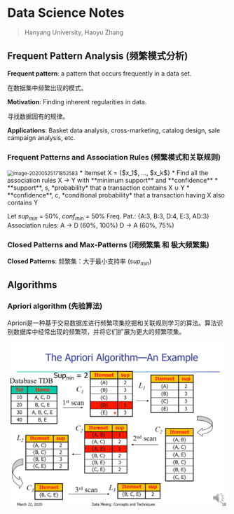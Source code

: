 # Data Science Notes

> Hanyang University, Haoyu Zhang

## Frequent Pattern Analysis  (频繁模式分析)

**Frequent pattern**: a pattern that occurs frequently in a data set.

在数据集中频繁出现的模式。

**Motivation**: Finding inherent regularities in data.

寻找数据固有的规律。

**Applications**: Basket data analysis, cross-marketing, catalog design, sale campaign analysis, etc.

### Frequent Patterns and Association Rules (频繁模式和关联规则)

 <img src="C:\Users\e-it\AppData\Roaming\Typora\typora-user-images\image-20200525171852583.png" alt="image-20200525171852583" style="zoom: 80%;" />
* Itemset X = {$x_1$, ..., $x_k$}
* Find all the association rules X -> Y with **minimum support** and **confidence**
	* **support**, s, *probability* that a transaction contains X ∪ Y 
	* **confidence**, c, *conditional probability* that a transaction having X also contains Y

Let  $sup_{min}$ = 50%,  $conf_{min}$ = 50%
Freq. Pat.: {A:3, B:3, D:4, E:3, AD:3}
Association rules: 
    A -> D  (60%, 100%)
    D -> A  (60%, 75%)

### Closed Patterns and Max-Patterns (闭频繁集 和 极大频繁集)

**Closed Patterns**: 频繁集：大于最小支持率 ($sup_{min}$)

## Algorithms

### Apriori algorithm (先验算法)

Apriori是一种基于交易数据库进行频繁项集挖掘和关联规则学习的算法。算法识别数据库中经常出现的频繁项，并将它们扩展为更大的频繁项集。

<img src="notes\Snipaste_2020-03-29_20-01-27.png" style="zoom:60%;" />



